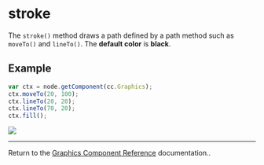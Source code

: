 # stroke

The `stroke()` method draws a path defined by a path method such as `moveTo()` and `lineTo()`. The **default color** is **black**.

## Example

```javascript
var ctx = node.getComponent(cc.Graphics);
ctx.moveTo(20, 100);
ctx.lineTo(20, 20);
ctx.lineTo(70, 20);
ctx.fill();
```

<a href="graphics/stroke.png"><img src="graphics/stroke.png"></a>

<hr>

Return to the [Graphics Component Reference](../../components/graphics.md) documentation..
